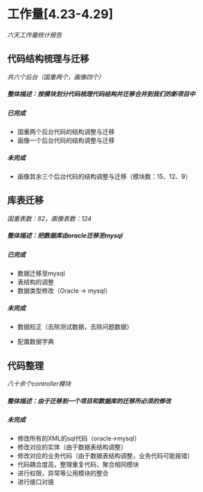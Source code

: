 

# 工作量[4.23-4.29]

*六天工作量统计报告*

## 代码结构梳理与迁移

*共六个后台（国重两个，画像四个）*

##### 整体描述：按模块划分代码梳理代码结构并迁移合并到我们的新项目中

##### 已完成

+ 国重两个后台代码的结构调整与迁移
+ 画像一个后台代码的结构调整与迁移

##### 未完成

+ 画像其余三个后台代码的结构调整与迁移（模块数：15、12、9）



## 库表迁移

*国重表数：82，画像表数：124*

##### 整体描述：把数据库由oracle迁移至mysql

##### 已完成

+ 数据迁移至mysql
+ 表结构的调整
+ 数据类型修改（Oracle -> mysql）

##### 未完成

+ 数据校正（去除测试数据，去除问题数据）

+ 配置数据字典



## 代码整理

*八十余个controller模块*

##### 整体描述：由于迁移到一个项目和数据库的迁移所必须的修改

##### 未完成

+ 修改所有的XML的sql代码（oracle->mysql）
+ 修改对应的实体（由于数据表结构调整）
+ 修改对应的业务代码（由于数据表结构调整，业务代码可能报错）
+ 代码耦合度高，整理重复代码，聚合相同模块
+ 进行权限，异常等公用模块的整合
+ 进行接口对接